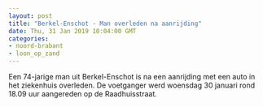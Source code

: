 ```yaml
---
layout: post
title: "Berkel-Enschot - Man overleden na aanrijding"
date: Thu, 31 Jan 2019 10:04:00 GMT
categories: 
- noord-brabant 
- loon_op_zand 
---
```


Een 74-jarige man uit Berkel-Enschot is na een aanrijding met een auto in het ziekenhuis overleden. De voetganger werd woensdag 30 januari rond 18.09 uur aangereden op de Raadhuisstraat.
